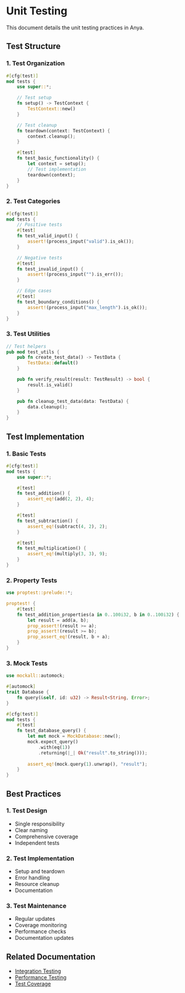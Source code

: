 # Unit Testing

This document details the unit testing practices in Anya.

## Test Structure

### 1. Test Organization
```rust
#[cfg(test)]
mod tests {
    use super::*;

    // Test setup
    fn setup() -> TestContext {
        TestContext::new()
    }

    // Test cleanup
    fn teardown(context: TestContext) {
        context.cleanup();
    }

    #[test]
    fn test_basic_functionality() {
        let context = setup();
        // Test implementation
        teardown(context);
    }
}
```

### 2. Test Categories
```rust
#[cfg(test)]
mod tests {
    // Positive tests
    #[test]
    fn test_valid_input() {
        assert!(process_input("valid").is_ok());
    }

    // Negative tests
    #[test]
    fn test_invalid_input() {
        assert!(process_input("").is_err());
    }

    // Edge cases
    #[test]
    fn test_boundary_conditions() {
        assert!(process_input("max_length").is_ok());
    }
}
```

### 3. Test Utilities
```rust
// Test helpers
pub mod test_utils {
    pub fn create_test_data() -> TestData {
        TestData::default()
    }

    pub fn verify_result(result: TestResult) -> bool {
        result.is_valid()
    }

    pub fn cleanup_test_data(data: TestData) {
        data.cleanup();
    }
}
```

## Test Implementation

### 1. Basic Tests
```rust
#[cfg(test)]
mod tests {
    use super::*;

    #[test]
    fn test_addition() {
        assert_eq!(add(2, 2), 4);
    }

    #[test]
    fn test_subtraction() {
        assert_eq!(subtract(4, 2), 2);
    }

    #[test]
    fn test_multiplication() {
        assert_eq!(multiply(3, 3), 9);
    }
}
```

### 2. Property Tests
```rust
use proptest::prelude::*;

proptest! {
    #[test]
    fn test_addition_properties(a in 0..100i32, b in 0..100i32) {
        let result = add(a, b);
        prop_assert!(result >= a);
        prop_assert!(result >= b);
        prop_assert_eq!(result, b + a);
    }
}
```

### 3. Mock Tests
```rust
use mockall::automock;

#[automock]
trait Database {
    fn query(&self, id: u32) -> Result<String, Error>;
}

#[cfg(test)]
mod tests {
    #[test]
    fn test_database_query() {
        let mut mock = MockDatabase::new();
        mock.expect_query()
            .with(eq(1))
            .returning(|_| Ok("result".to_string()));
        
        assert_eq!(mock.query(1).unwrap(), "result");
    }
}
```

## Best Practices

### 1. Test Design
- Single responsibility
- Clear naming
- Comprehensive coverage
- Independent tests

### 2. Test Implementation
- Setup and teardown
- Error handling
- Resource cleanup
- Documentation

### 3. Test Maintenance
- Regular updates
- Coverage monitoring
- Performance checks
- Documentation updates

## Related Documentation
- [Integration Testing](integration-testing.md)
- [Performance Testing](performance-testing.md)
- [Test Coverage](test-coverage.md)
